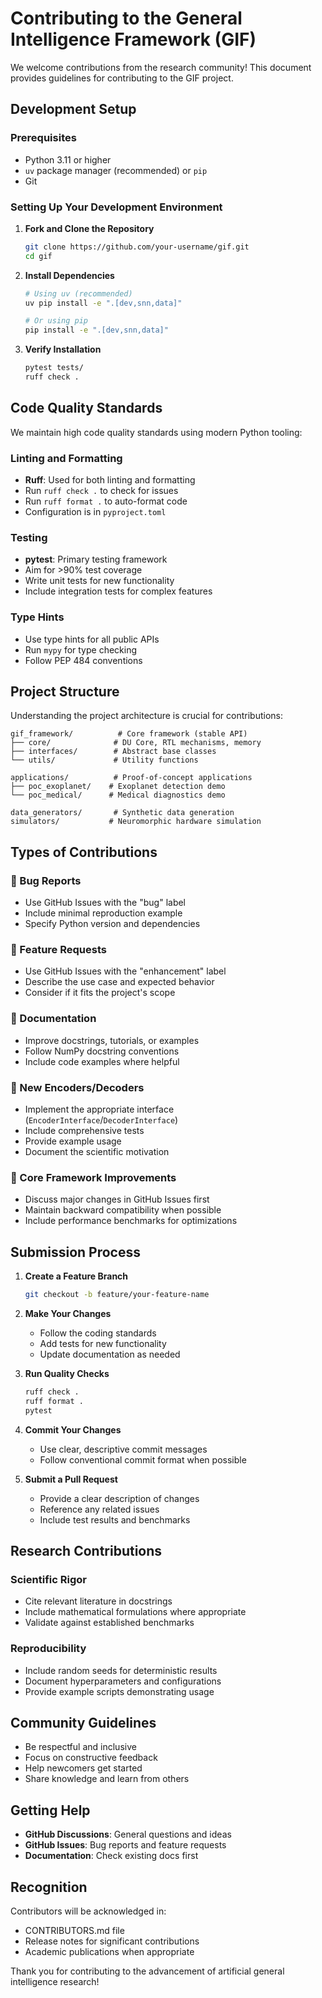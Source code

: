 # Contributing to the General Intelligence Framework (GIF)

We welcome contributions from the research community! This document provides guidelines for contributing to the GIF project.

## Development Setup

### Prerequisites
- Python 3.11 or higher
- `uv` package manager (recommended) or `pip`
- Git

### Setting Up Your Development Environment

1. **Fork and Clone the Repository**
   ```bash
   git clone https://github.com/your-username/gif.git
   cd gif
   ```

2. **Install Dependencies**
   ```bash
   # Using uv (recommended)
   uv pip install -e ".[dev,snn,data]"
   
   # Or using pip
   pip install -e ".[dev,snn,data]"
   ```

3. **Verify Installation**
   ```bash
   pytest tests/
   ruff check .
   ```

## Code Quality Standards

We maintain high code quality standards using modern Python tooling:

### Linting and Formatting
- **Ruff**: Used for both linting and formatting
- Run `ruff check .` to check for issues
- Run `ruff format .` to auto-format code
- Configuration is in `pyproject.toml`

### Testing
- **pytest**: Primary testing framework
- Aim for >90% test coverage
- Write unit tests for new functionality
- Include integration tests for complex features

### Type Hints
- Use type hints for all public APIs
- Run `mypy` for type checking
- Follow PEP 484 conventions

## Project Structure

Understanding the project architecture is crucial for contributions:

```
gif_framework/          # Core framework (stable API)
├── core/              # DU Core, RTL mechanisms, memory
├── interfaces/        # Abstract base classes
└── utils/             # Utility functions

applications/          # Proof-of-concept applications
├── poc_exoplanet/    # Exoplanet detection demo
└── poc_medical/      # Medical diagnostics demo

data_generators/       # Synthetic data generation
simulators/           # Neuromorphic hardware simulation
```

## Types of Contributions

### 🐛 Bug Reports
- Use GitHub Issues with the "bug" label
- Include minimal reproduction example
- Specify Python version and dependencies

### 🚀 Feature Requests
- Use GitHub Issues with the "enhancement" label
- Describe the use case and expected behavior
- Consider if it fits the project's scope

### 📝 Documentation
- Improve docstrings, tutorials, or examples
- Follow NumPy docstring conventions
- Include code examples where helpful

### 🧪 New Encoders/Decoders
- Implement the appropriate interface (`EncoderInterface`/`DecoderInterface`)
- Include comprehensive tests
- Provide example usage
- Document the scientific motivation

### 🧠 Core Framework Improvements
- Discuss major changes in GitHub Issues first
- Maintain backward compatibility when possible
- Include performance benchmarks for optimizations

## Submission Process

1. **Create a Feature Branch**
   ```bash
   git checkout -b feature/your-feature-name
   ```

2. **Make Your Changes**
   - Follow the coding standards
   - Add tests for new functionality
   - Update documentation as needed

3. **Run Quality Checks**
   ```bash
   ruff check .
   ruff format .
   pytest
   ```

4. **Commit Your Changes**
   - Use clear, descriptive commit messages
   - Follow conventional commit format when possible

5. **Submit a Pull Request**
   - Provide a clear description of changes
   - Reference any related issues
   - Include test results and benchmarks

## Research Contributions

### Scientific Rigor
- Cite relevant literature in docstrings
- Include mathematical formulations where appropriate
- Validate against established benchmarks

### Reproducibility
- Include random seeds for deterministic results
- Document hyperparameters and configurations
- Provide example scripts demonstrating usage

## Community Guidelines

- Be respectful and inclusive
- Focus on constructive feedback
- Help newcomers get started
- Share knowledge and learn from others

## Getting Help

- **GitHub Discussions**: General questions and ideas
- **GitHub Issues**: Bug reports and feature requests
- **Documentation**: Check existing docs first

## Recognition

Contributors will be acknowledged in:
- CONTRIBUTORS.md file
- Release notes for significant contributions
- Academic publications when appropriate

Thank you for contributing to the advancement of artificial general intelligence research!
